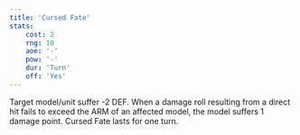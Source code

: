 ```yaml
---
title: 'Cursed Fate'
stats:
    cost: 2
    rng: 10
    aoe: '-'
    pow: '-'
    dur: 'Turn'
    off: 'Yes'
---
```

Target model/unit suffer -2 DEF.
When a damage roll resulting from a direct hit fails to exceed the ARM of an affected model, the model suffers 1 damage point.
Cursed Fate lasts for one turn.